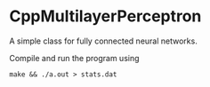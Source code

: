 # CppMultilayerPerceptron
A simple class for fully connected neural networks.

Compile and run the program using

`make && ./a.out > stats.dat`
